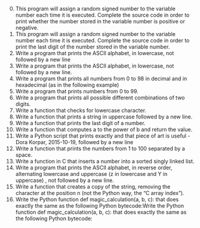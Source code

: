 0. This program will assign a random signed number to the variable number each time it is executed. Complete the source code in order to print whether the number stored in the variable number is positive or negative.
1. This program will assign a random signed number to the variable number each time it is executed. Complete the source code in order to print the last digit of the number stored in the variable number.
2. Write a program that prints the ASCII alphabet, in lowercase, not followed by a new line
3. Write a program that prints the ASCII alphabet, in lowercase, not followed by a new line.
4. Write a program that prints all numbers from 0 to 98 in decimal and in hexadecimal (as in the following example)
5. Write a program that prints numbers from 0 to 99.
6. Write a program that prints all possible different combinations of two digits.
7. Write a function that checks for lowercase character.
8. Write a function that prints a string in uppercase followed by a new line.
9. Write a function that prints the last digit of a number.
10. Write a function that computes a to the power of b and return the value.
11. Write a Python script that prints exactly and that piece of art is useful - Dora Korpar, 2015-10-19, followed by a new line
12. Write a function that prints the numbers from 1 to 100 separated by a space.
13. Write a function in C that inserts a number into a sorted singly linked list.
14. Write a program that prints the ASCII alphabet, in reverse order, alternating lowercase and uppercase (z in lowercase and Y in uppercase) , not followed by a new line.
15. Write a function that creates a copy of the string, removing the character at the position n (not the Python way, the “C array index”).
16. Write the Python function def magic_calculation(a, b, c): that does exactly the same as the following Python bytecode:Write the Python function def magic_calculation(a, b, c): that does exactly the same as the following Python bytecode:
